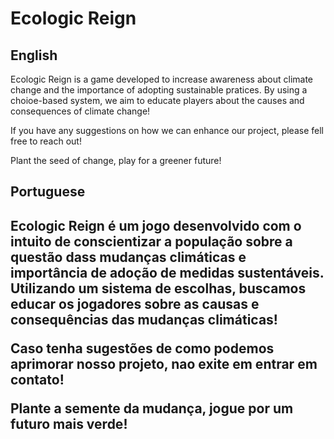 <h1>Ecologic Reign</h1>

<h2>English</h2>
Ecologic Reign is a game developed to increase awareness about climate change and the importance of adopting sustainable pratices. By using a choioe-based system, we aim to educate players about the causes and consequences of climate change!

If you have any suggestions on how we can enhance our project, please fell free to reach out!

Plant the seed of change, play for a greener future!

<h2>Portuguese</h2>
<h2>Ecologic Reign é um jogo desenvolvido com o intuito de conscientizar a população sobre a questão dass mudanças climáticas e importância de adoção de medidas sustentáveis. Utilizando um sistema de escolhas, buscamos educar os jogadores sobre as causas e consequências das mudanças climáticas!

Caso tenha sugestões de como podemos aprimorar nosso projeto, nao exite em entrar em contato!

Plante a semente da mudança, jogue por um futuro mais verde!
